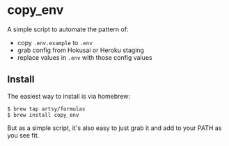# copy\_env

A simple script to automate the pattern of:

* copy `.env.example` to `.env`
* grab config from Hokusai or Heroku staging
* replace values in `.env` with those config values

## Install

The easiest way to install is via homebrew:

```
$ brew tap artsy/formulas
$ brew install copy_env
```

But as a simple script, it's also easy to just grab it and add to your PATH as
you see fit.
